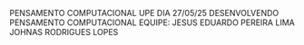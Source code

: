 PENSAMENTO COMPUTACIONAL UPE DIA 27/05/25
DESENVOLVENDO PENSAMENTO COMPUTACIONAL
EQUIPE: JESUS EDUARDO PEREIRA LIMA
        JOHNAS RODRIGUES LOPES
